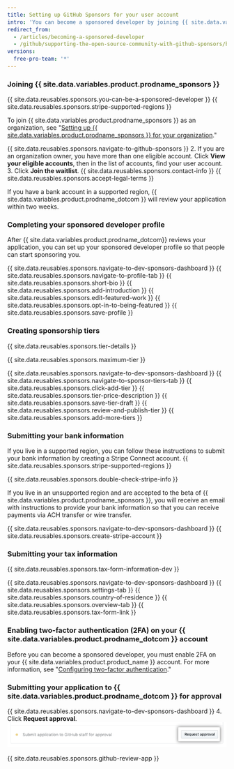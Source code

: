```yaml
---
title: Setting up GitHub Sponsors for your user account
intro: 'You can become a sponsored developer by joining {{ site.data.variables.product.prodname_sponsors }}, completing your sponsored developer profile, creating sponsorship tiers, submitting your bank and tax information, and enabling two-factor authentication on your {{ site.data.variables.product.prodname_dotcom }} account.'
redirect_from:
  - /articles/becoming-a-sponsored-developer
  - /github/supporting-the-open-source-community-with-github-sponsors/becoming-a-sponsored-developer
versions:
  free-pro-team: '*'
---
```


### Joining {{ site.data.variables.product.prodname_sponsors }}

{{ site.data.reusables.sponsors.you-can-be-a-sponsored-developer }} {{ site.data.reusables.sponsors.stripe-supported-regions }}

To join {{ site.data.variables.product.prodname_sponsors }} as an organization, see "[Setting up {{ site.data.variables.product.prodname_sponsors }} for your organization](/github/supporting-the-open-source-community-with-github-sponsors/setting-up-github-sponsors-for-your-organization)."

{{ site.data.reusables.sponsors.navigate-to-github-sponsors }}
2. If you are an organization owner, you have more than one eligible account. Click **View your eligible accounts**, then in the list of accounts, find your user account.
3. Click **Join the waitlist**.
{{ site.data.reusables.sponsors.contact-info }}
{{ site.data.reusables.sponsors.accept-legal-terms }}

If you have a bank account in a supported region, {{ site.data.variables.product.prodname_dotcom }} will review your application within two weeks.

### Completing your sponsored developer profile

After {{ site.data.variables.product.prodname_dotcom}} reviews your application, you can set up your sponsored developer profile so that people can start sponsoring you.

{{ site.data.reusables.sponsors.navigate-to-dev-sponsors-dashboard }}
{{ site.data.reusables.sponsors.navigate-to-profile-tab }}
{{ site.data.reusables.sponsors.short-bio }}
{{ site.data.reusables.sponsors.add-introduction }}
{{ site.data.reusables.sponsors.edit-featured-work }}
{{ site.data.reusables.sponsors.opt-in-to-being-featured }}
{{ site.data.reusables.sponsors.save-profile }}

### Creating sponsorship tiers

{{ site.data.reusables.sponsors.tier-details }}

{{ site.data.reusables.sponsors.maximum-tier }}

{{ site.data.reusables.sponsors.navigate-to-dev-sponsors-dashboard }}
{{ site.data.reusables.sponsors.navigate-to-sponsor-tiers-tab }}
{{ site.data.reusables.sponsors.click-add-tier }}
{{ site.data.reusables.sponsors.tier-price-description }}
{{ site.data.reusables.sponsors.save-tier-draft }}
{{ site.data.reusables.sponsors.review-and-publish-tier }}
{{ site.data.reusables.sponsors.add-more-tiers }}

### Submitting your bank information

If you live in a supported region, you can follow these instructions to submit your bank information by creating a Stripe Connect account. {{ site.data.reusables.sponsors.stripe-supported-regions }}

{{ site.data.reusables.sponsors.double-check-stripe-info }}

If you live in an unsupported region and are accepted to the beta of {{ site.data.variables.product.prodname_sponsors }}, you will receive an email with instructions to provide your bank information so that you can receive payments via ACH transfer or wire transfer.

{{ site.data.reusables.sponsors.navigate-to-dev-sponsors-dashboard }}
{{ site.data.reusables.sponsors.create-stripe-account }}

### Submitting your tax information

{{ site.data.reusables.sponsors.tax-form-information-dev }}

{{ site.data.reusables.sponsors.navigate-to-dev-sponsors-dashboard }}
{{ site.data.reusables.sponsors.settings-tab }}
{{ site.data.reusables.sponsors.country-of-residence }}
{{ site.data.reusables.sponsors.overview-tab }}
{{ site.data.reusables.sponsors.tax-form-link }}

### Enabling two-factor authentication (2FA) on your {{ site.data.variables.product.prodname_dotcom }} account

Before you can become a sponsored developer, you must enable 2FA on your {{ site.data.variables.product.product_name }} account. For more information, see "[Configuring two-factor authentication](/articles/configuring-two-factor-authentication)."

### Submitting your application to {{ site.data.variables.product.prodname_dotcom }} for approval

{{ site.data.reusables.sponsors.navigate-to-dev-sponsors-dashboard }}
4. Click **Request approval**. ![Request approval button](/assets/images/help/sponsors/request-approval-button.png)

{{ site.data.reusables.sponsors.github-review-app }}
